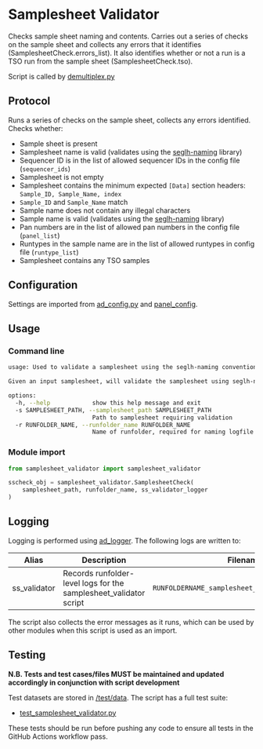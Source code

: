 # Samplesheet Validator

Checks sample sheet naming and contents. Carries out a series of checks on the sample sheet and collects any errors 
that it identifies (SamplesheetCheck.errors_list). It also identifies whether or not a run is a TSO run from the sample 
sheet (SamplesheetCheck.tso).

Script is called by [demultiplex.py](../demultiplex.py)

## Protocol

Runs a series of checks on the sample sheet, collects any errors identified. Checks whether: 
* Sample sheet is present
* Samplesheet name is valid (validates using the [seglh-naming](https://github.com/moka-guys/seglh-naming/) library)
* Sequencer ID is in the list of allowed sequencer IDs in the config file (`sequencer_ids`)
* Samplesheet is not empty
* Samplesheet contains the minimum expected `[Data]` section headers: `Sample_ID, Sample_Name, index`
* `Sample_ID` and `Sample_Name` match 
* Sample name does not contain any illegal characters
* Sample name is valid (validates using the [seglh-naming](https://github.com/moka-guys/seglh-naming/) library)
* Pan numbers are in the list of allowed pan numbers in the config file (`panel_list`)
* Runtypes in the sample name are in the list of allowed runtypes in config file (`runtype_list`)
* Samplesheet contains any TSO samples

## Configuration

Settings are imported from [ad_config.py](../config/ad_config.py) and [panel_config](../config/panel_config.py).

## Usage

### Command line

```bash
usage: Used to validate a samplesheet using the seglh-naming conventions

Given an input samplesheet, will validate the samplesheet using seglh-naming conventions and output a logfile

options:
  -h, --help            show this help message and exit
  -s SAMPLESHEET_PATH, --samplesheet_path SAMPLESHEET_PATH
                        Path to samplesheet requiring validation
  -r RUNFOLDER_NAME, --runfolder_name RUNFOLDER_NAME
                        Name of runfolder, required for naming logfile
```
### Module import

```python
from samplesheet_validator import samplesheet_validator

sscheck_obj = samplesheet_validator.SamplesheetCheck(
    samplesheet_path, runfolder_name, ss_validator_logger
)
```

## Logging

Logging is performed using [ad_logger](../ad_logger/ad_logger.py). The following logs are written to:

| Alias | Description | Filename | Location |
| ------------------ | ------------------------------------------------------------------------------ | ----------------------------------------------------- | ---------------------------------------------------------------------------------- |
| ss_validator | Records runfolder-level logs for the samplesheet_validator script | `RUNFOLDERNAME_samplesheet_validator_script.log` | `/usr/local/src/mokaguys/automate_demultiplexing_logfiles/samplesheet_validator_script_logfiles/` |

The script also collects the error messages as it runs, which can be used by other modules when this script is used as an import.

## Testing

**N.B. Tests and test cases/files MUST be maintained and updated accordingly in conjunction with script development**

Test datasets are stored in [/test/data](../test/data). The script has a full test suite:
* [test_samplesheet_validator.py](../test/test_samplesheet_validator.py)

These tests should be run before pushing any code to ensure all tests in the GitHub Actions workflow pass.
